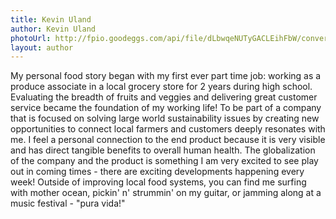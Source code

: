 ```yaml
---
title: Kevin Uland
author: Kevin Uland
photoUrl: http://fpio.goodeggs.com/api/file/dLbwqeNUTyGACLEihFbW/convert?w=150&h=150&fit=crop&align=faces&cache=true
layout: author
---
```


My personal food story began with my first ever part time job: working as a produce associate in a local grocery store for 2 years during high school. Evaluating the breadth of fruits and veggies and delivering great customer service became the foundation of my working life! To be part of a company that is focused on solving large world sustainability issues by creating new opportunities to connect local farmers and customers deeply resonates with me. I feel a personal connection to the end product because it is very visible and has direct tangible benefits to overall human health. The globalization of the company and the product is something I am very excited to see play out in coming times - there are exciting developments happening every week! Outside of improving local food systems, you can find me surfing with mother ocean, pickin' n' strummin' on my guitar, or jamming along at a music festival - "pura vida!"
